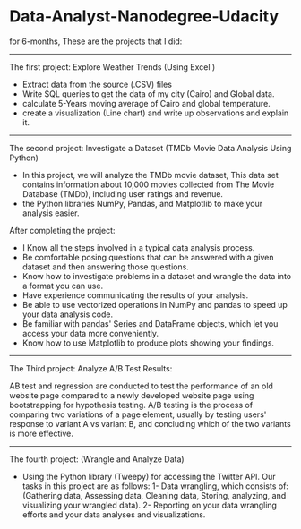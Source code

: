 # Data-Analyst-Nanodegree-Udacity

for 6-months, These are the projects that I did:
_____________________________________

The first project: Explore Weather Trends (Using Excel )
- Extract data from the source (.CSV) files
- Write SQL queries to get the data of my city (Cairo) and Global data.
- calculate 5-Years moving average of Cairo and global temperature.
- create a visualization (Line chart) and write up observations and explain it.
_____________________________________
The second project: Investigate a Dataset (TMDb Movie Data Analysis Using Python)
- In this project, we will analyze the TMDb movie dataset, This data set contains information about 10,000 movies collected from The Movie Database (TMDb),
including user ratings and revenue.
- the Python libraries NumPy, Pandas, and Matplotlib to make your analysis easier.

After completing the project:

- I Know all the steps involved in a typical data analysis process.
- Be comfortable posing questions that can be answered with a given dataset and then answering those questions.
- Know how to investigate problems in a dataset and wrangle the data into a format you can use.
- Have experience communicating the results of your analysis.
- Be able to use vectorized operations in NumPy and pandas to speed up your data analysis code.
- Be familiar with pandas' Series and DataFrame objects, which let you access your data more conveniently.
- Know how to use Matplotlib to produce plots showing your findings.
_____________________________________
The Third project: Analyze A/B Test Results:

AB test and regression are conducted to test the performance of an old website page compared to a newly developed website page using bootstrapping for hypothesis testing.
A/B testing is the process of comparing two variations of a page element, usually by testing users' response to variant A vs variant B, and concluding which of the two variants is more effective.

_____________________________________
The fourth project: (Wrangle and Analyze Data)

- Using the Python library (Tweepy) for accessing the Twitter API.
Our tasks in this project are as follows:
1- Data wrangling, which consists of: (Gathering data, Assessing data, Cleaning data, Storing, analyzing, and visualizing your wrangled data).
2- Reporting on your data wrangling efforts and your data analyses and visualizations.
